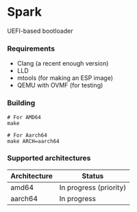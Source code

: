 # Spark
UEFI-based bootloader

### Requirements
* Clang (a recent enough version)
* LLD
* mtools (for making an ESP image)
* QEMU with OVMF (for testing)

### Building
```shell
# For AMD64
make

# For Aarch64
make ARCH=aarch64
```

### Supported architectures
| Architecture | Status                 |
| ------------ | ---------------------- |
| amd64        | In progress (priority) |
| aarch64      | In progress            |
